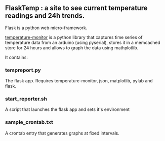 ## FlaskTemp : a site to see current temperature readings and 24h trends.

Flask is a python web micro-framework.

[temperature-monitor](https://github.com/pchartrand/temperature-monitor) is a python library that captures time series of temperature data from an arduino (using pyserial), 
stores it in a memcached store for 24 hours and allows to graph the data using mathplotlib.

It contains:

### tempreport.py

The flask app. Requires temperature-monitor, json, matplotlib, pylab and flask.

### start_reporter.sh

A script that launches the flask app and sets it's environment

### sample_crontab.txt

A crontab entry that generates graphs at fixed intervals.
